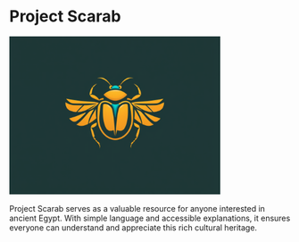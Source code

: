 # Project Scarab

<img src="media/project-scarab.png" alt="Project Scarab Logo" height="75%" width="75%" text-align="center">

Project Scarab serves as a valuable resource for anyone interested in ancient Egypt. With simple language and accessible explanations, it ensures everyone can understand and appreciate this rich cultural heritage. 
